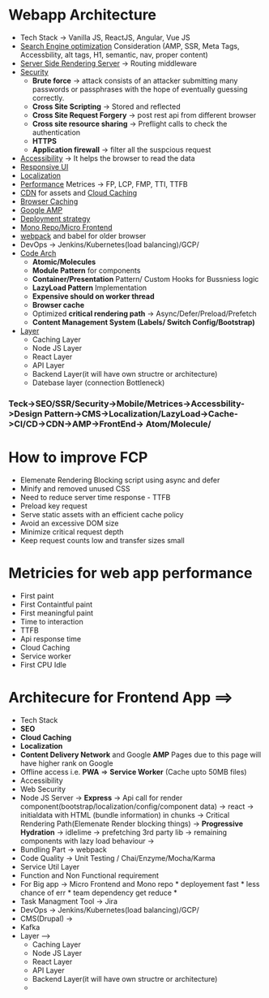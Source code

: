 # Webapp Architecture

* Tech Stack -> Vanilla JS, ReactJS, Angular, Vue JS
* <ins>Search Engine optimization</ins> Consideration (AMP, SSR, Meta Tags, Accessbility, alt tags, H1, semantic, nav, proper content)
* <ins>Server Side Rendering Server</ins> -> Routing middleware
* <ins>Security</ins>
  * **Brute force** -> attack consists of an attacker submitting many passwords or passphrases with the hope of eventually guessing correctly.
  * **Cross Site Scripting** -> Stored and reflected
  * **Cross Site Request Forgery** -> post rest api from different browser
  * **Cross site resource sharing** -> Preflight calls to check the authentication
  * **HTTPS**
  * **Application firewall** -> filter all the suspcious request
* <ins>Accessibility</ins> -> It helps the browser to read the data
* <ins>Responsive UI</ins>
* <ins>Localization</ins>
* <ins>Performance</ins> Metrices -> FP, LCP, FMP, TTI, TTFB
* <ins>CDN</ins> for assets and <ins>Cloud Caching</ins>
* <ins>Browser Caching</ins>
* <ins>Google AMP</ins>
* <ins>Deployment strategy</ins>
* <ins>Mono Repo/Micro Frontend</ins>
* <ins>webpack</ins> and babel for older browser
* DevOps -> Jenkins/Kubernetes(load balancing)/GCP/
* <ins>Code Arch</ins>
  * **Atomic/Molecules**
  * **Module Pattern** for components
  * **Container/Presentation** Pattern/ Custom Hooks for Bussniess logic
  * **LazyLoad Pattern** Implementation
  * **Expensive should on worker thread**
  * **Browser cache**
  * Optimized **critical rendering path** -> Async/Defer/Preload/Prefetch
  * **Content Management System (Labels/ Switch Config/Bootstrap)**
* <ins>Layer</ins>
  * Caching Layer
  * Node JS Layer
  * React Layer
  * API Layer
  * Backend Layer(it will have own structre or architecture)
  * Datebase layer (connection Bottleneck)



### Teck->SEO/SSR/Security->Mobile/Metrices->Accessbility->Design Pattern->CMS->Localization/LazyLoad->Cache->CI/CD->CDN->AMP->FrontEnd-> Atom/Molecule/

# How to improve FCP
* Elemenate Rendering Blocking script using async and defer
* Minify and removed unused CSS
* Need to reduce server time response - TTFB
* Preload key request
* Serve static assets with an efficient cache policy
* Avoid an excessive DOM size
* Minimize critical request depth
* Keep request counts low and transfer sizes small

# Metricies for web app performance
* First paint
* First Containtful paint
* First meaningful paint
* Time to interaction
* TTFB
* Api response time
* Cloud Caching
* Service worker
* First CPU Idle

# Architecure for Frontend App ==>
* Tech Stack
* **SEO**
* **Cloud Caching**
* **Localization**
* **Content Delivery Network** and Google **AMP** Pages due to this page will have higher rank on Google
* Offline access i.e. **PWA** => **Service Worker** (Cache upto 50MB files)
* Accessibility
* Web Security
* Node JS Server -> **Express** -> Api call for render component(bootstrap/localization/config/component data) -> react -> initialdata with HTML (bundle information) in chunks -> Critical Rendering Path(Elemenate Render blocking things) -> **Progressive Hydration** -> idleIime -> prefetching 3rd party lib -> remaining components with lazy load behaviour ->
* Bundling Part -> webpack
* Code Quality -> Unit Testing / Chai/Enzyme/Mocha/Karma
* Service Util Layer
* Function and Non Functional requirement
* For Big app -> Micro Frontend and Mono repo
      * deployement fast
      * less chance of err
      * team dependency get reduce
      *
* Task Managment Tool -> Jira
* DevOps -> Jenkins/Kubernetes(load balancing)/GCP/
* CMS(Drupal) ->
* Kafka
* Layer -->
  * Caching Layer
  * Node JS Layer
  * React Layer
  * API Layer
  * Backend Layer(it will have own structre or architecture)
  *








